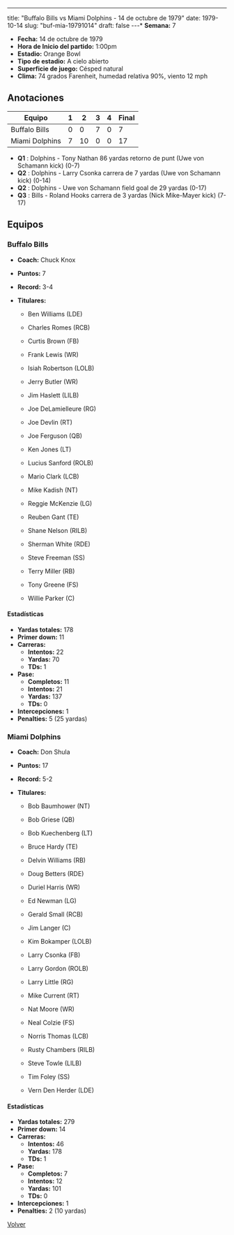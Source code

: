 ---
title: "Buffalo Bills vs Miami Dolphins - 14 de octubre de 1979"
date: 1979-10-14
slug: "buf-mia-19791014"
draft: false
---* **Semana:** 7
* **Fecha:** 14 de octubre de 1979
* **Hora de Inicio del partido:** 1:00pm
* **Estadio:** Orange Bowl
* **Tipo de estadio:** A cielo abierto
* **Superficie de juego:** Césped natural
* **Clima:** 74 grados Farenheit, humedad relativa 90%, viento 12 mph




## Anotaciones
| Equipo | 1 | 2 | 3 | 4 | Final |
|--------|---|---|---|---|-------|
| Buffalo Bills  | 0 | 0 | 7 | 0  | 7 |
| Miami Dolphins  | 7 | 10 | 0 | 0  | 17 |
* **Q1** : Dolphins - Tony Nathan 86 yardas retorno de punt (Uwe von Schamann kick) (0-7)
* **Q2** : Dolphins - Larry Csonka carrera de 7 yardas (Uwe von Schamann kick) (0-14)
* **Q2** : Dolphins - Uwe von Schamann field goal de 29 yardas (0-17)
* **Q3** : Bills - Roland Hooks carrera de 3 yardas (Nick Mike-Mayer kick) (7-17)


## Equipos


### Buffalo Bills
* **Coach:** Chuck Knox
* **Puntos:** 7
* **Record:** 3-4
* **Titulares:** 

  * Ben Williams (LDE) 

  * Charles Romes (RCB) 

  * Curtis Brown (FB) 

  * Frank Lewis (WR) 

  * Isiah Robertson (LOLB) 

  * Jerry Butler (WR) 

  * Jim Haslett (LILB) 

  * Joe DeLamielleure (RG) 

  * Joe Devlin (RT) 

  * Joe Ferguson (QB) 

  * Ken Jones (LT) 

  * Lucius Sanford (ROLB) 

  * Mario Clark (LCB) 

  * Mike Kadish (NT) 

  * Reggie McKenzie (LG) 

  * Reuben Gant (TE) 

  * Shane Nelson (RILB) 

  * Sherman White (RDE) 

  * Steve Freeman (SS) 

  * Terry Miller (RB) 

  * Tony Greene (FS) 

  * Willie Parker (C) 

#### Estadísticas
* **Yardas totales:** 178
* **Primer down:** 11
* **Carreras:**
  * **Intentos:** 22
  * **Yardas:** 70
  * **TDs:** 1
* **Pase:**
  * **Completos:** 11
  * **Intentos:** 21
  * **Yardas:** 137
  * **TDs:** 0
* **Intercepciones:** 1
* **Penalties:** 5 (25 yardas)

### Miami Dolphins
* **Coach:** Don Shula
* **Puntos:** 17
* **Record:** 5-2
* **Titulares:** 

  * Bob Baumhower (NT) 

  * Bob Griese (QB) 

  * Bob Kuechenberg (LT) 

  * Bruce Hardy (TE) 

  * Delvin Williams (RB) 

  * Doug Betters (RDE) 

  * Duriel Harris (WR) 

  * Ed Newman (LG) 

  * Gerald Small (RCB) 

  * Jim Langer (C) 

  * Kim Bokamper (LOLB) 

  * Larry Csonka (FB) 

  * Larry Gordon (ROLB) 

  * Larry Little (RG) 

  * Mike Current (RT) 

  * Nat Moore (WR) 

  * Neal Colzie (FS) 

  * Norris Thomas (LCB) 

  * Rusty Chambers (RILB) 

  * Steve Towle (LILB) 

  * Tim Foley (SS) 

  * Vern Den Herder (LDE) 

#### Estadísticas
* **Yardas totales:** 279
* **Primer down:** 14
* **Carreras:**
  * **Intentos:** 46
  * **Yardas:** 178
  * **TDs:** 1
* **Pase:**
  * **Completos:** 7
  * **Intentos:** 12
  * **Yardas:** 101
  * **TDs:** 0
* **Intercepciones:** 1
* **Penalties:** 2 (10 yardas)


[Volver](/historia/1979)

